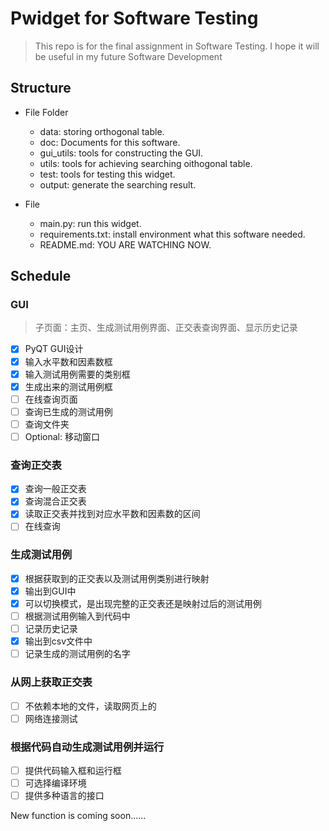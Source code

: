 # Pwidget for Software Testing

> This repo is for the final assignment in Software Testing. I hope it will be useful in my future Software Development

## Structure

* File Folder
   - data: storing orthogonal table.
   - doc: Documents for this software.
   - gui_utils: tools for constructing the GUI.
   - utils: tools for achieving searching oithogonal table.
   - test: tools for testing this widget.
   - output: generate the searching result.

* File
   - main.py: run this widget.
   - requirements.txt: install environment what this software needed.
   - README.md: YOU ARE WATCHING NOW.

## Schedule 

### GUI

> 子页面：主页、生成测试用例界面、正交表查询界面、显示历史记录

- [x] PyQT GUI设计
- [x] 输入水平数和因素数框
- [x] 输入测试用例需要的类别框
- [x] 生成出来的测试用例框
- [ ] 在线查询页面
- [ ] 查询已生成的测试用例
- [ ] 查询文件夹
- [ ] Optional: 移动窗口

### 查询正交表

- [x] 查询一般正交表
- [x] 查询混合正交表
- [x] 读取正交表并找到对应水平数和因素数的区间
- [ ] 在线查询

### 生成测试用例

- [x] 根据获取到的正交表以及测试用例类别进行映射
- [x] 输出到GUI中
- [x] 可以切换模式，是出现完整的正交表还是映射过后的测试用例
- [ ] 根据测试用例输入到代码中
- [ ] 记录历史记录
- [x] 输出到csv文件中
- [ ] 记录生成的测试用例的名字

### 从网上获取正交表

- [ ] 不依赖本地的文件，读取网页上的
- [ ] 网络连接测试

### 根据代码自动生成测试用例并运行

- [ ] 提供代码输入框和运行框
- [ ] 可选择编译环境
- [ ] 提供多种语言的接口

New function is coming soon......
